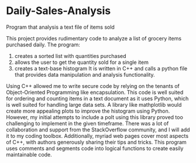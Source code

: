 # Daily-Sales-Analysis
Program that analysis a text file of items sold

This project provides rudimentary code to analyze a list of grocery items purchased daily. The program: 
1.	creates a sorted list with quantities purchased
2.	allows the user to get the quantity sold for a single item
3.	creates a text-base histogram
It is written in C++ and calls a python file that provides data manipulation and analysis functionality. 

Using C++ allowed me to write secure code by relying on the tenants of Object-Oriented Programming like encapsulation. This code is well suited for ordering and counting items in a text document as it uses Python, which is well suited for handling large data sets. A library like mathplotlib would create more appealing plots to improve the histogram using Python. However, my initial attempts to include a polt using this library proved too challenging to implement in the given timeframe. There was a lot of collaboration and support from the StackOverflow community, and I will add it to my coding toolbox. Additionally, myriad web pages cover most aspects of C++, with authors generously sharing their tips and tricks. This program uses comments and segments code into logical functions to create easily maintainable code. 
